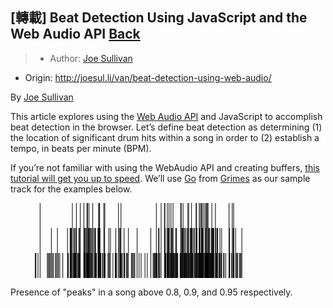## [轉載] Beat Detection Using JavaScript and the Web Audio API [Back](./../post.md)

> - Author: [Joe Sullivan](https://twitter.com/itsjoesullivan)
- Origin: http://joesul.li/van/beat-detection-using-web-audio/

By [Joe Sullivan](https://twitter.com/itsjoesullivan)

This article explores using the [Web Audio API](https://developer.mozilla.org/en-US/docs/Web/API/Web_Audio_API) and JavaScript to accomplish beat detection in the browser. Let’s define beat detection as determining (1) the location of significant drum hits within a song in order to (2) establish a tempo, in beats per minute (BPM).

If you’re not familiar with using the WebAudio API and creating buffers, [this tutorial will get you up to speed](http://www.html5rocks.com/en/tutorials/webaudio/intro/). We’ll use [Go](http://www.beatport.com/release/go/1338457) from [Grimes](http://www.beatport.com/artist/grimes/173967) as our sample track for the examples below.

<svg width="90%" height="40">
    <rect x="10.327715185612098%" y="0" width="1" height="100%"></rect>
    <rect x="21.714948845035394%" y="0" width="1" height="100%"></rect>
    <rect x="23.124814760853496%" y="0" width="1" height="100%"></rect>
    <rect x="24.50925223330013%" y="0" width="1" height="100%"></rect>
    <rect x="25.757129546899986%" y="0" width="1" height="100%"></rect>
    <rect x="26.85243620027103%" y="0" width="1" height="100%"></rect>
    <rect x="27.091651926802626%" y="0" width="1" height="100%"></rect>
    <rect x="27.589861058043624%" y="0" width="1" height="100%"></rect>
    <rect x="28.896129611977965%" y="0" width="1" height="100%"></rect>
    <rect x="30.95677531926588%" y="0" width="1" height="100%"></rect>
    <rect x="31.196932839996418%" y="0" width="1" height="100%"></rect>
    <rect x="31.329725822047422%" y="0" width="1" height="100%"></rect>
    <rect x="32.81493527378099%" y="0" width="1" height="100%"></rect>
    <rect x="33.16810809838472%" y="0" width="1" height="100%"></rect>
    <rect x="37.987269014377524%" y="0" width="1" height="100%"></rect>
    <rect x="38.86407941359373%" y="0" width="1" height="100%"></rect>
    <rect x="51.32966743080709%" y="0" width="1" height="100%"></rect>
    <rect x="53.02395519470606%" y="0" width="1" height="100%"></rect>
    <rect x="54.18518744200314%" y="0" width="1" height="100%"></rect>
    <rect x="54.35471039781293%" y="0" width="1" height="100%"></rect>
    <rect x="55.21362670724921%" y="0" width="1" height="100%"></rect>
    <rect x="55.825792936562344%" y="0" width="1" height="100%"></rect>
    <rect x="56.490699641016306%" y="0" width="1" height="100%"></rect>
    <rect x="57.217764762600524%" y="0" width="1" height="100%"></rect>
    <rect x="59.92542308456248%" y="0" width="1" height="100%"></rect>
    <rect x="60.11378192435114%" y="0" width="1" height="100%"></rect>
    <rect x="60.762678127423065%" y="0" width="1" height="100%"></rect>
    <rect x="62.461674862316755%" y="0" width="1" height="100%"></rect>
    <rect x="62.7432713278008%" y="0" width="1" height="100%"></rect>
    <rect x="63.74063138448174%" y="0" width="1" height="100%"></rect>
    <rect x="65.35204125887371%" y="0" width="1" height="100%"></rect>
    <rect x="65.47824168153211%" y="0" width="1" height="100%"></rect>
    <rect x="66.45864944263207%" y="0" width="1" height="100%"></rect>
    <rect x="66.86267915397875%" y="0" width="1" height="100%"></rect>
    <rect x="67.26388348272857%" y="0" width="1" height="100%"></rect>
    <rect x="67.5407709772179%" y="0" width="1" height="100%"></rect>
    <rect x="68.05969958083566%" y="0" width="1" height="100%"></rect>
    <rect x="68.5936968916365%" y="0" width="1" height="100%"></rect>
    <rect x="68.9807743074022%" y="0" width="1" height="100%"></rect>
    <rect x="69.08437166928596%" y="0" width="1" height="100%"></rect>
    <rect x="69.3292381610112%" y="0" width="1" height="100%"></rect>
    <rect x="69.58163900632802%" y="0" width="1" height="100%"></rect>
    <rect x="70.90956882683805%" y="0" width="1" height="100%"></rect>
    <rect x="72.17063125922311%" y="0" width="1" height="100%"></rect>
    <rect x="76.98319961582331%" y="0" width="1" height="100%"></rect>
    <rect x="78.11711983135103%" y="0" width="1" height="100%"></rect>
    <rect x="78.60214384380683%" y="0" width="1" height="100%"></rect>
  </svg>
  
  <svg width="90%" height="40">
    <rect x="10.327715185612098%" y="0" width="1" height="100%"></rect>
    <rect x="14.303970293550659%" y="0" width="1" height="100%"></rect>
    <rect x="16.442784919350867%" y="0" width="1" height="100%"></rect>
    <rect x="20.001825197157554%" y="0" width="1" height="100%"></rect>
    <rect x="20.9144237759336%" y="0" width="1" height="100%"></rect>
    <rect x="21.15834847345991%" y="0" width="1" height="100%"></rect>
    <rect x="21.362717814630603%" y="0" width="1" height="100%"></rect>
    <rect x="21.700821932051245%" y="0" width="1" height="100%"></rect>
    <rect x="22.19526388649647%" y="0" width="1" height="100%"></rect>
    <rect x="22.48722008816889%" y="0" width="1" height="100%"></rect>
    <rect x="22.932688744269065%" y="0" width="1" height="100%"></rect>
    <rect x="23.124814760853496%" y="0" width="1" height="100%"></rect>
    <rect x="24.006334131064413%" y="0" width="1" height="100%"></rect>
    <rect x="24.33125312969985%" y="0" width="1" height="100%"></rect>
    <rect x="24.50925223330013%" y="0" width="1" height="100%"></rect>
    <rect x="25.757129546899986%" y="0" width="1" height="100%"></rect>
    <rect x="25.883329969558385%" y="0" width="1" height="100%"></rect>
    <rect x="26.094291870121683%" y="0" width="1" height="100%"></rect>
    <rect x="26.3165553010723%" y="0" width="1" height="100%"></rect>
    <rect x="26.648066859100336%" y="0" width="1" height="100%"></rect>
    <rect x="26.7582567803767%" y="0" width="1" height="100%"></rect>
    <rect x="27.091651926802626%" y="0" width="1" height="100%"></rect>
    <rect x="27.20466723067582%" y="0" width="1" height="100%"></rect>
    <rect x="27.4109201602444%" y="0" width="1" height="100%"></rect>
    <rect x="27.518284698923935%" y="0" width="1" height="100%"></rect>
    <rect x="27.828134990376277%" y="0" width="1" height="100%"></rect>
    <rect x="28.0635835401121%" y="0" width="1" height="100%"></rect>
    <rect x="28.368724860569724%" y="0" width="1" height="100%"></rect>
    <rect x="28.48174016444292%" y="0" width="1" height="100%"></rect>
    <rect x="28.89518781777902%" y="0" width="1" height="100%"></rect>
    <rect x="28.990309031872293%" y="0" width="1" height="100%"></rect>
    <rect x="29.457438954548167%" y="0" width="1" height="100%"></rect>
    <rect x="29.75316233301636%" y="0" width="1" height="100%"></rect>
    <rect x="29.87936275567476%" y="0" width="1" height="100%"></rect>
    <rect x="30.736395476713152%" y="0" width="1" height="100%"></rect>
    <rect x="30.880489989151474%" y="0" width="1" height="100%"></rect>
    <rect x="31.050012944961267%" y="0" width="1" height="100%"></rect>
    <rect x="31.196932839996418%" y="0" width="1" height="100%"></rect>
    <rect x="31.329725822047422%" y="0" width="1" height="100%"></rect>
    <rect x="31.454042656307937%" y="0" width="1" height="100%"></rect>
    <rect x="32.81493527378099%" y="0" width="1" height="100%"></rect>
    <rect x="33.10689147545341%" y="0" width="1" height="100%"></rect>
    <rect x="34.59210092718697%" y="0" width="1" height="100%"></rect>
    <rect x="35.153410269757174%" y="0" width="1" height="100%"></rect>
    <rect x="37.03888225604163%" y="0" width="1" height="100%"></rect>
    <rect x="37.987269014377524%" y="0" width="1" height="100%"></rect>
    <rect x="38.25379677267848%" y="0" width="1" height="100%"></rect>
    <rect x="38.5740068003192%" y="0" width="1" height="100%"></rect>
    <rect x="38.86407941359373%" y="0" width="1" height="100%"></rect>
    <rect x="39.96032786116371%" y="0" width="1" height="100%"></rect>
    <rect x="41.48980164024761%" y="0" width="1" height="100%"></rect>
    <rect x="44.56287611139956%" y="0" width="1" height="100%"></rect>
    <rect x="49.363201143413505%" y="0" width="1" height="100%"></rect>
    <rect x="51.32966743080709%" y="0" width="1" height="100%"></rect>
    <rect x="52.094404320349035%" y="0" width="1" height="100%"></rect>
    <rect x="52.30913339770811%" y="0" width="1" height="100%"></rect>
    <rect x="53.02395519470606%" y="0" width="1" height="100%"></rect>
    <rect x="54.18518744200314%" y="0" width="1" height="100%"></rect>
    <rect x="54.35471039781293%" y="0" width="1" height="100%"></rect>
    <rect x="54.473376466879785%" y="0" width="1" height="100%"></rect>
    <rect x="55.08930987298869%" y="0" width="1" height="100%"></rect>
    <rect x="55.21362670724921%" y="0" width="1" height="100%"></rect>
    <rect x="55.49239779013642%" y="0" width="1" height="100%"></rect>
    <rect x="55.60541309400961%" y="0" width="1" height="100%"></rect>
    <rect x="55.79471372799722%" y="0" width="1" height="100%"></rect>
    <rect x="55.89736929568203%" y="0" width="1" height="100%"></rect>
    <rect x="56.490699641016306%" y="0" width="1" height="100%"></rect>
    <rect x="56.636677741852516%" y="0" width="1" height="100%"></rect>
    <rect x="56.76570354710775%" y="0" width="1" height="100%"></rect>
    <rect x="57.1085166355231%" y="0" width="1" height="100%"></rect>
    <rect x="57.217764762600524%" y="0" width="1" height="100%"></rect>
    <rect x="58.189696375909996%" y="0" width="1" height="100%"></rect>
    <rect x="58.48259437178136%" y="0" width="1" height="100%"></rect>
    <rect x="59.92542308456248%" y="0" width="1" height="100%"></rect>
    <rect x="60.09871321716805%" y="0" width="1" height="100%"></rect>
    <rect x="60.37277532906054%" y="0" width="1" height="100%"></rect>
    <rect x="60.65060461774881%" y="0" width="1" height="100%"></rect>
    <rect x="60.762678127423065%" y="0" width="1" height="100%"></rect>
    <rect x="60.95668773240538%" y="0" width="1" height="100%"></rect>
    <rect x="61.31927849899854%" y="0" width="1" height="100%"></rect>
    <rect x="61.74214409432408%" y="0" width="1" height="100%"></rect>
    <rect x="62.269548845732324%" y="0" width="1" height="100%"></rect>
    <rect x="62.461674862316755%" y="0" width="1" height="100%"></rect>
    <rect x="62.55679607641002%" y="0" width="1" height="100%"></rect>
    <rect x="62.72443544382193%" y="0" width="1" height="100%"></rect>
    <rect x="63.26031634302066%" y="0" width="1" height="100%"></rect>
    <rect x="63.387458559878006%" y="0" width="1" height="100%"></rect>
    <rect x="63.61066378502757%" y="0" width="1" height="100%"></rect>
    <rect x="63.74063138448174%" y="0" width="1" height="100%"></rect>
    <rect x="63.885667691119004%" y="0" width="1" height="100%"></rect>
    <rect x="64.01469349637424%" y="0" width="1" height="100%"></rect>
    <rect x="64.4968921262332%" y="0" width="1" height="100%"></rect>
    <rect x="64.76530347293203%" y="0" width="1" height="100%"></rect>
    <rect x="65.30118437213076%" y="0" width="1" height="100%"></rect>
    <rect x="65.41137429340714%" y="0" width="1" height="100%"></rect>
    <rect x="65.57242110142643%" y="0" width="1" height="100%"></rect>
    <rect x="65.68355281690174%" y="0" width="1" height="100%"></rect>
    <rect x="66.4115597326849%" y="0" width="1" height="100%"></rect>
    <rect x="66.5876752478873%" y="0" width="1" height="100%"></rect>
    <rect x="66.86267915397875%" y="0" width="1" height="100%"></rect>
    <rect x="67.25069836394337%" y="0" width="1" height="100%"></rect>
    <rect x="67.45318411671619%" y="0" width="1" height="100%"></rect>
    <rect x="67.57373377418092%" y="0" width="1" height="100%"></rect>
    <rect x="67.69145804904883%" y="0" width="1" height="100%"></rect>
    <rect x="68.00507551729694%" y="0" width="1" height="100%"></rect>
    <rect x="68.58616253804496%" y="0" width="1" height="100%"></rect>
    <rect x="68.68316734053612%" y="0" width="1" height="100%"></rect>
    <rect x="68.92520844966454%" y="0" width="1" height="100%"></rect>
    <rect x="69.08437166928596%" y="0" width="1" height="100%"></rect>
    <rect x="69.3292381610112%" y="0" width="1" height="100%"></rect>
    <rect x="69.58163900632802%" y="0" width="1" height="100%"></rect>
    <rect x="69.78318296490187%" y="0" width="1" height="100%"></rect>
    <rect x="69.93198644833491%" y="0" width="1" height="100%"></rect>
    <rect x="70.1928634414422%" y="0" width="1" height="100%"></rect>
    <rect x="70.75228919561452%" y="0" width="1" height="100%"></rect>
    <rect x="70.90956882683805%" y="0" width="1" height="100%"></rect>
    <rect x="71.10734560861614%" y="0" width="1" height="100%"></rect>
    <rect x="71.21471014729568%" y="0" width="1" height="100%"></rect>
    <rect x="71.40212719288539%" y="0" width="1" height="100%"></rect>
    <rect x="71.62156524123917%" y="0" width="1" height="100%"></rect>
    <rect x="72.17063125922311%" y="0" width="1" height="100%"></rect>
    <rect x="72.32602730204876%" y="0" width="1" height="100%"></rect>
    <rect x="72.71122112941656%" y="0" width="1" height="100%"></rect>
    <rect x="72.97209812252385%" y="0" width="1" height="100%"></rect>
    <rect x="73.76320524963621%" y="0" width="1" height="100%"></rect>
    <rect x="74.37725506734724%" y="0" width="1" height="100%"></rect>
    <rect x="76.98319961582331%" y="0" width="1" height="100%"></rect>
    <rect x="77.12917771665953%" y="0" width="1" height="100%"></rect>
    <rect x="78.11711983135103%" y="0" width="1" height="100%"></rect>
    <rect x="78.40719244462557%" y="0" width="1" height="100%"></rect>
    <rect x="78.55411233966072%" y="0" width="1" height="100%"></rect>
    <rect x="78.64923355375399%" y="0" width="1" height="100%"></rect>
    <rect x="79.29718796262698%" y="0" width="1" height="100%"></rect>
    <rect x="81.49251024036377%" y="0" width="1" height="100%"></rect>
  </svg>
  
  <svg width="90%" height="40">
    <rect x="8.610824360938484%" y="0" width="1" height="100%"></rect>
    <rect x="8.875468530841546%" y="0" width="1" height="100%"></rect>
    <rect x="9.590290327839503%" y="0" width="1" height="100%"></rect>
    <rect x="10.327715185612098%" y="0" width="1" height="100%"></rect>
    <rect x="12.879977464748409%" y="0" width="1" height="100%"></rect>
    <rect x="13.20960543437856%" y="0" width="1" height="100%"></rect>
    <rect x="13.594799261746363%" y="0" width="1" height="100%"></rect>
    <rect x="13.878279315628294%" y="0" width="1" height="100%"></rect>
    <rect x="14.303970293550659%" y="0" width="1" height="100%"></rect>
    <rect x="14.661852089149109%" y="0" width="1" height="100%"></rect>
    <rect x="15.028210032538048%" y="0" width="1" height="100%"></rect>
    <rect x="15.72796312235291%" y="0" width="1" height="100%"></rect>
    <rect x="16.023686500821103%" y="0" width="1" height="100%"></rect>
    <rect x="16.442784919350867%" y="0" width="1" height="100%"></rect>
    <rect x="16.791248772959882%" y="0" width="1" height="100%"></rect>
    <rect x="17.252727930442095%" y="0" width="1" height="100%"></rect>
    <rect x="18.33108228823216%" y="0" width="1" height="100%"></rect>
    <rect x="20.001825197157554%" y="0" width="1" height="100%"></rect>
    <rect x="20.108247941638144%" y="0" width="1" height="100%"></rect>
    <rect x="20.276829103248993%" y="0" width="1" height="100%"></rect>
    <rect x="20.88899533256213%" y="0" width="1" height="100%"></rect>
    <rect x="20.99824345963955%" y="0" width="1" height="100%"></rect>
    <rect x="21.15834847345991%" y="0" width="1" height="100%"></rect>
    <rect x="21.294908632306687%" y="0" width="1" height="100%"></rect>
    <rect x="21.44182852734184%" y="0" width="1" height="100%"></rect>
    <rect x="21.700821932051245%" y="0" width="1" height="100%"></rect>
    <rect x="21.96546610195431%" y="0" width="1" height="100%"></rect>
    <rect x="22.19526388649647%" y="0" width="1" height="100%"></rect>
    <rect x="22.31298816136438%" y="0" width="1" height="100%"></rect>
    <rect x="22.43824678982384%" y="0" width="1" height="100%"></rect>
    <rect x="22.556912858890694%" y="0" width="1" height="100%"></rect>
    <rect x="22.732086579894144%" y="0" width="1" height="100%"></rect>
    <rect x="22.85357803155783%" y="0" width="1" height="100%"></rect>
    <rect x="22.963767952834193%" y="0" width="1" height="100%"></rect>
    <rect x="23.090910169691536%" y="0" width="1" height="100%"></rect>
    <rect x="23.199216502570017%" y="0" width="1" height="100%"></rect>
    <rect x="23.57875956474416%" y="0" width="1" height="100%"></rect>
    <rect x="23.743573549559237%" y="0" width="1" height="100%"></rect>
    <rect x="24.006334131064413%" y="0" width="1" height="100%"></rect>
    <rect x="24.156079408696396%" y="0" width="1" height="100%"></rect>
    <rect x="24.285105213951628%" y="0" width="1" height="100%"></rect>
    <rect x="24.50925223330013%" y="0" width="1" height="100%"></rect>
    <rect x="25.712865219549652%" y="0" width="1" height="100%"></rect>
    <rect x="25.86731946817635%" y="0" width="1" height="100%"></rect>
    <rect x="25.962440682269623%" y="0" width="1" height="100%"></rect>
    <rect x="26.094291870121683%" y="0" width="1" height="100%"></rect>
    <rect x="26.206365379795933%" y="0" width="1" height="100%"></rect>
    <rect x="26.3165553010723%" y="0" width="1" height="100%"></rect>
    <rect x="26.603802531750002%" y="0" width="1" height="100%"></rect>
    <rect x="26.718701424021084%" y="0" width="1" height="100%"></rect>
    <rect x="26.85243620027103%" y="0" width="1" height="100%"></rect>
    <rect x="26.98428738812309%" y="0" width="1" height="100%"></rect>
    <rect x="27.091651926802626%" y="0" width="1" height="100%"></rect>
    <rect x="27.19619108288533%" y="0" width="1" height="100%"></rect>
    <rect x="27.299788444769092%" y="0" width="1" height="100%"></rect>
    <rect x="27.4109201602444%" y="0" width="1" height="100%"></rect>
    <rect x="27.518284698923935%" y="0" width="1" height="100%"></rect>
    <rect x="27.676506124346407%" y="0" width="1" height="100%"></rect>
    <rect x="27.828134990376277%" y="0" width="1" height="100%"></rect>
    <rect x="28.0635835401121%" y="0" width="1" height="100%"></rect>
    <rect x="28.27642902907328%" y="0" width="1" height="100%"></rect>
    <rect x="28.455369926872507%" y="0" width="1" height="100%"></rect>
    <rect x="28.560850877154156%" y="0" width="1" height="100%"></rect>
    <rect x="28.810426339874127%" y="0" width="1" height="100%"></rect>
    <rect x="28.990309031872293%" y="0" width="1" height="100%"></rect>
    <rect x="29.457438954548167%" y="0" width="1" height="100%"></rect>
    <rect x="29.61283499737381%" y="0" width="1" height="100%"></rect>
    <rect x="29.75316233301636%" y="0" width="1" height="100%"></rect>
    <rect x="29.87936275567476%" y="0" width="1" height="100%"></rect>
    <rect x="29.982018323359576%" y="0" width="1" height="100%"></rect>
    <rect x="30.198630989116534%" y="0" width="1" height="100%"></rect>
    <rect x="30.736395476713152%" y="0" width="1" height="100%"></rect>
    <rect x="30.880489989151474%" y="0" width="1" height="100%"></rect>
    <rect x="31.030235266783457%" y="0" width="1" height="100%"></rect>
    <rect x="31.133832628667218%" y="0" width="1" height="100%"></rect>
    <rect x="31.261916639723506%" y="0" width="1" height="100%"></rect>
    <rect x="31.39753500437134%" y="0" width="1" height="100%"></rect>
    <rect x="31.507724925647704%" y="0" width="1" height="100%"></rect>
    <rect x="31.62639099471456%" y="0" width="1" height="100%"></rect>
    <rect x="31.743173475383525%" y="0" width="1" height="100%"></rect>
    <rect x="32.28753052237275%" y="0" width="1" height="100%"></rect>
    <rect x="32.46835500856986%" y="0" width="1" height="100%"></rect>
    <rect x="32.81493527378099%" y="0" width="1" height="100%"></rect>
    <rect x="32.971273110805576%" y="0" width="1" height="100%"></rect>
    <rect x="33.10689147545341%" y="0" width="1" height="100%"></rect>
    <rect x="33.26228751827905%" y="0" width="1" height="100%"></rect>
    <rect x="34.26341475175577%" y="0" width="1" height="100%"></rect>
    <rect x="34.53088430425566%" y="0" width="1" height="100%"></rect>
    <rect x="34.781401561174576%" y="0" width="1" height="100%"></rect>
    <rect x="35.153410269757174%" y="0" width="1" height="100%"></rect>
    <rect x="36.01703555018817%" y="0" width="1" height="100%"></rect>
    <rect x="36.82980394387622%" y="0" width="1" height="100%"></rect>
    <rect x="36.98614178090081%" y="0" width="1" height="100%"></rect>
    <rect x="37.11893476295182%" y="0" width="1" height="100%"></rect>
    <rect x="37.37886996186016%" y="0" width="1" height="100%"></rect>
    <rect x="37.987269014377524%" y="0" width="1" height="100%"></rect>
    <rect x="38.25379677267848%" y="0" width="1" height="100%"></rect>
    <rect x="38.53539323816252%" y="0" width="1" height="100%"></rect>
    <rect x="38.65876827822409%" y="0" width="1" height="100%"></rect>
    <rect x="38.80286279066242%" y="0" width="1" height="100%"></rect>
    <rect x="38.965793187079605%" y="0" width="1" height="100%"></rect>
    <rect x="39.06091440117287%" y="0" width="1" height="100%"></rect>
    <rect x="39.425388756163926%" y="0" width="1" height="100%"></rect>
    <rect x="39.941491977184846%" y="0" width="1" height="100%"></rect>
    <rect x="40.05168189846121%" y="0" width="1" height="100%"></rect>
    <rect x="40.220263060072064%" y="0" width="1" height="100%"></rect>
    <rect x="40.85032337916512%" y="0" width="1" height="100%"></rect>
    <rect x="41.00477762779182%" y="0" width="1" height="100%"></rect>
    <rect x="41.10178243028298%" y="0" width="1" height="100%"></rect>
    <rect x="41.48980164024761%" y="0" width="1" height="100%"></rect>
    <rect x="42.52577525908523%" y="0" width="1" height="100%"></rect>
    <rect x="42.856345022914326%" y="0" width="1" height="100%"></rect>
    <rect x="43.050354627896645%" y="0" width="1" height="100%"></rect>
    <rect x="43.44119922045811%" y="0" width="1" height="100%"></rect>
    <rect x="43.7651764248946%" y="0" width="1" height="100%"></rect>
    <rect x="44.53744766802809%" y="0" width="1" height="100%"></rect>
    <rect x="45.23437537524613%" y="0" width="1" height="100%"></rect>
    <rect x="45.96144049683035%" y="0" width="1" height="100%"></rect>
    <rect x="47.32515849690023%" y="0" width="1" height="100%"></rect>
    <rect x="48.123799977604136%" y="0" width="1" height="100%"></rect>
    <rect x="49.363201143413505%" y="0" width="1" height="100%"></rect>
    <rect x="50.1703187719079%" y="0" width="1" height="100%"></rect>
    <rect x="50.519724419715864%" y="0" width="1" height="100%"></rect>
    <rect x="50.67041149154679%" y="0" width="1" height="100%"></rect>
    <rect x="50.994388695983275%" y="0" width="1" height="100%"></rect>
    <rect x="51.15449370980364%" y="0" width="1" height="100%"></rect>
    <rect x="51.32966743080709%" y="0" width="1" height="100%"></rect>
    <rect x="51.51614268219786%" y="0" width="1" height="100%"></rect>
    <rect x="51.62256542667845%" y="0" width="1" height="100%"></rect>
    <rect x="52.094404320349035%" y="0" width="1" height="100%"></rect>
    <rect x="52.21307038941589%" y="0" width="1" height="100%"></rect>
    <rect x="52.30913339770811%" y="0" width="1" height="100%"></rect>
    <rect x="52.58319550960061%" y="0" width="1" height="100%"></rect>
    <rect x="53.02395519470606%" y="0" width="1" height="100%"></rect>
    <rect x="54.18518744200314%" y="0" width="1" height="100%"></rect>
    <rect x="54.35471039781293%" y="0" width="1" height="100%"></rect>
    <rect x="54.460191348094575%" y="0" width="1" height="100%"></rect>
    <rect x="54.59015894754875%" y="0" width="1" height="100%"></rect>
    <rect x="54.717301164406095%" y="0" width="1" height="100%"></rect>
    <rect x="55.08930987298869%" y="0" width="1" height="100%"></rect>
    <rect x="55.21362670724921%" y="0" width="1" height="100%"></rect>
    <rect x="55.34171071830549%" y="0" width="1" height="100%"></rect>
    <rect x="55.450958845382914%" y="0" width="1" height="100%"></rect>
    <rect x="55.60541309400961%" y="0" width="1" height="100%"></rect>
    <rect x="55.79471372799722%" y="0" width="1" height="100%"></rect>
    <rect x="55.89736929568203%" y="0" width="1" height="100%"></rect>
    <rect x="56.14129399320835%" y="0" width="1" height="100%"></rect>
    <rect x="56.30704977222236%" y="0" width="1" height="100%"></rect>
    <rect x="56.48881605261842%" y="0" width="1" height="100%"></rect>
    <rect x="56.636677741852516%" y="0" width="1" height="100%"></rect>
    <rect x="56.76570354710775%" y="0" width="1" height="100%"></rect>
    <rect x="56.92109958993339%" y="0" width="1" height="100%"></rect>
    <rect x="57.04730001259179%" y="0" width="1" height="100%"></rect>
    <rect x="57.217764762600524%" y="0" width="1" height="100%"></rect>
    <rect x="57.32230391868323%" y="0" width="1" height="100%"></rect>
    <rect x="57.501244816482455%" y="0" width="1" height="100%"></rect>
    <rect x="57.80261896014431%" y="0" width="1" height="100%"></rect>
    <rect x="57.91280888142067%" y="0" width="1" height="100%"></rect>
    <rect x="58.189696375909996%" y="0" width="1" height="100%"></rect>
    <rect x="58.29894450298742%" y="0" width="1" height="100%"></rect>
    <rect x="58.48259437178136%" y="0" width="1" height="100%"></rect>
    <rect x="58.6248052958218%" y="0" width="1" height="100%"></rect>
    <rect x="58.74535495328654%" y="0" width="1" height="100%"></rect>
    <rect x="58.90734355550479%" y="0" width="1" height="100%"></rect>
    <rect x="59.71351938980024%" y="0" width="1" height="100%"></rect>
    <rect x="59.83595263566286%" y="0" width="1" height="100%"></rect>
    <rect x="59.97910535390225%" y="0" width="1" height="100%"></rect>
    <rect x="60.09871321716805%" y="0" width="1" height="100%"></rect>
    <rect x="60.22962261082116%" y="0" width="1" height="100%"></rect>
    <rect x="60.37277532906054%" y="0" width="1" height="100%"></rect>
    <rect x="60.65060461774881%" y="0" width="1" height="100%"></rect>
    <rect x="60.76079453902518%" y="0" width="1" height="100%"></rect>
    <rect x="60.95668773240538%" y="0" width="1" height="100%"></rect>
    <rect x="61.093247891252155%" y="0" width="1" height="100%"></rect>
    <rect x="61.2203901081095%" y="0" width="1" height="100%"></rect>
    <rect x="61.31927849899854%" y="0" width="1" height="100%"></rect>
    <rect x="61.49068504320623%" y="0" width="1" height="100%"></rect>
    <rect x="61.74214409432408%" y="0" width="1" height="100%"></rect>
    <rect x="61.92391037472014%" y="0" width="1" height="100%"></rect>
    <rect x="62.07459744655106%" y="0" width="1" height="100%"></rect>
    <rect x="62.24694578495768%" y="0" width="1" height="100%"></rect>
    <rect x="62.461674862316755%" y="0" width="1" height="100%"></rect>
    <rect x="62.55679607641002%" y="0" width="1" height="100%"></rect>
    <rect x="62.65662626149801%" y="0" width="1" height="100%"></rect>
    <rect x="62.77246694796804%" y="0" width="1" height="100%"></rect>
    <rect x="63.00979908610175%" y="0" width="1" height="100%"></rect>
    <rect x="63.26031634302066%" y="0" width="1" height="100%"></rect>
    <rect x="63.387458559878006%" y="0" width="1" height="100%"></rect>
    <rect x="63.561690486682515%" y="0" width="1" height="100%"></rect>
    <rect x="63.739689590282794%" y="0" width="1" height="100%"></rect>
    <rect x="63.885667691119004%" y="0" width="1" height="100%"></rect>
    <rect x="63.988323258803824%" y="0" width="1" height="100%"></rect>
    <rect x="64.08815344389181%" y="0" width="1" height="100%"></rect>
    <rect x="64.1964597767703%" y="0" width="1" height="100%"></rect>
    <rect x="64.4968921262332%" y="0" width="1" height="100%"></rect>
    <rect x="64.76530347293203%" y="0" width="1" height="100%"></rect>
    <rect x="65.06385223399705%" y="0" width="1" height="100%"></rect>
    <rect x="65.30118437213076%" y="0" width="1" height="100%"></rect>
    <rect x="65.41137429340714%" y="0" width="1" height="100%"></rect>
    <rect x="65.56488674783489%" y="0" width="1" height="100%"></rect>
    <rect x="65.68355281690174%" y="0" width="1" height="100%"></rect>
    <rect x="65.83329809453373%" y="0" width="1" height="100%"></rect>
    <rect x="66.03860922990336%" y="0" width="1" height="100%"></rect>
    <rect x="66.22037551029942%" y="0" width="1" height="100%"></rect>
    <rect x="66.37106258213035%" y="0" width="1" height="100%"></rect>
    <rect x="66.51044812357395%" y="0" width="1" height="100%"></rect>
    <rect x="66.60556933766722%" y="0" width="1" height="100%"></rect>
    <rect x="66.73271155452457%" y="0" width="1" height="100%"></rect>
    <rect x="66.84949403519353%" y="0" width="1" height="100%"></rect>
    <rect x="67.01524981420755%" y="0" width="1" height="100%"></rect>
    <rect x="67.11507999929555%" y="0" width="1" height="100%"></rect>
    <rect x="67.25069836394337%" y="0" width="1" height="100%"></rect>
    <rect x="67.41362876036057%" y="0" width="1" height="100%"></rect>
    <rect x="67.5407709772179%" y="0" width="1" height="100%"></rect>
    <rect x="67.69145804904883%" y="0" width="1" height="100%"></rect>
    <rect x="67.88264227143432%" y="0" width="1" height="100%"></rect>
    <rect x="68.00507551729694%" y="0" width="1" height="100%"></rect>
    <rect x="68.26595251040423%" y="0" width="1" height="100%"></rect>
    <rect x="68.43830084881085%" y="0" width="1" height="100%"></rect>
    <rect x="68.58616253804496%" y="0" width="1" height="100%"></rect>
    <rect x="68.68316734053612%" y="0" width="1" height="100%"></rect>
    <rect x="68.78111393722622%" y="0" width="1" height="100%"></rect>
    <rect x="68.89318744690047%" y="0" width="1" height="100%"></rect>
    <rect x="69.00431916237578%" y="0" width="1" height="100%"></rect>
    <rect x="69.09944037646905%" y="0" width="1" height="100%"></rect>
    <rect x="69.23411694691794%" y="0" width="1" height="100%"></rect>
    <rect x="69.3292381610112%" y="0" width="1" height="100%"></rect>
    <rect x="69.43660269969075%" y="0" width="1" height="100%"></rect>
    <rect x="69.58163900632802%" y="0" width="1" height="100%"></rect>
    <rect x="69.69747969279804%" y="0" width="1" height="100%"></rect>
    <rect x="69.80390243727862%" y="0" width="1" height="100%"></rect>
    <rect x="69.93198644833491%" y="0" width="1" height="100%"></rect>
    <rect x="70.11940349392464%" y="0" width="1" height="100%"></rect>
    <rect x="70.3473176900689%" y="0" width="1" height="100%"></rect>
    <rect x="70.52531679366919%" y="0" width="1" height="100%"></rect>
    <rect x="70.75228919561452%" y="0" width="1" height="100%"></rect>
    <rect x="70.90956882683805%" y="0" width="1" height="100%"></rect>
    <rect x="71.00469004093132%" y="0" width="1" height="100%"></rect>
    <rect x="71.10734560861614%" y="0" width="1" height="100%"></rect>
    <rect x="71.21471014729568%" y="0" width="1" height="100%"></rect>
    <rect x="71.40212719288539%" y="0" width="1" height="100%"></rect>
    <rect x="71.52926940974274%" y="0" width="1" height="100%"></rect>
    <rect x="71.74117310450497%" y="0" width="1" height="100%"></rect>
    <rect x="72.17063125922311%" y="0" width="1" height="100%"></rect>
    <rect x="72.32602730204876%" y="0" width="1" height="100%"></rect>
    <rect x="72.42114851614203%" y="0" width="1" height="100%"></rect>
    <rect x="72.58502070675816%" y="0" width="1" height="100%"></rect>
    <rect x="72.71122112941656%" y="0" width="1" height="100%"></rect>
    <rect x="72.95326223854498%" y="0" width="1" height="100%"></rect>
    <rect x="73.39496371784938%" y="0" width="1" height="100%"></rect>
    <rect x="73.60027485321902%" y="0" width="1" height="100%"></rect>
    <rect x="73.76320524963621%" y="0" width="1" height="100%"></rect>
    <rect x="74.12862139882621%" y="0" width="1" height="100%"></rect>
    <rect x="74.26612335187193%" y="0" width="1" height="100%"></rect>
    <rect x="74.37725506734724%" y="0" width="1" height="100%"></rect>
    <rect x="75.01861691682761%" y="0" width="1" height="100%"></rect>
    <rect x="75.26725058534865%" y="0" width="1" height="100%"></rect>
    <rect x="75.80124789614949%" y="0" width="1" height="100%"></rect>
    <rect x="76.96907270283917%" y="0" width="1" height="100%"></rect>
    <rect x="77.11410900947644%" y="0" width="1" height="100%"></rect>
    <rect x="77.22524072495173%" y="0" width="1" height="100%"></rect>
    <rect x="77.87319513382472%" y="0" width="1" height="100%"></rect>
    <rect x="78.11523624295315%" y="0" width="1" height="100%"></rect>
    <rect x="78.40719244462557%" y="0" width="1" height="100%"></rect>
    <rect x="78.52209133689665%" y="0" width="1" height="100%"></rect>
    <rect x="78.61815434518886%" y="0" width="1" height="100%"></rect>
    <rect x="78.71892632447579%" y="0" width="1" height="100%"></rect>
    <rect x="79.29059540323436%" y="0" width="1" height="100%"></rect>
    <rect x="79.5392290717554%" y="0" width="1" height="100%"></rect>
    <rect x="79.89146010216018%" y="0" width="1" height="100%"></rect>
    <rect x="80.07322638255624%" y="0" width="1" height="100%"></rect>
    <rect x="80.70705387844508%" y="0" width="1" height="100%"></rect>
    <rect x="80.96322190055766%" y="0" width="1" height="100%"></rect>
    <rect x="81.24387657184275%" y="0" width="1" height="100%"></rect>
    <rect x="81.49251024036377%" y="0" width="1" height="100%"></rect>
  </svg>
  
  Presence of "peaks" in a song above 0.8, 0.9, and 0.95 respectively.